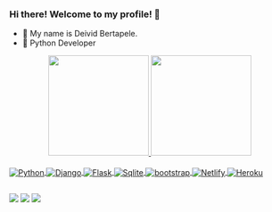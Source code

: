 ### Hi there! Welcome to my profile! 👋

- 🔭 My name is Deivid Bertapele.
- 🌱 Python Developer

<div align="center">
  <a href="https://github.com/DeividBertapele">
  <img height="180em" src="https://github-readme-stats.vercel.app/api?username=DeividBertapele&show_icons=true&theme=aura&include_all_commits=true&count_private=true"/>
  <img height="180em" src="https://github-readme-stats.vercel.app/api/top-langs/?username=DeividBertapele&layout=compact&langs_count=7&theme=aura"/>
</div>
<div style="display: inline_block"><br>

  <img align="center" alt="Python"  src="https://img.shields.io/badge/Python-14354C?style=for-the-badge&logo=python&logoColor=white">
  <img align="center" alt="Django"  src="https://img.shields.io/badge/Django-092E20?style=for-the-badge&logo=django&logoColor=white">
  <img align="center" alt="Flask"  src="https://img.shields.io/badge/Flask-000000?style=for-the-badge&logo=flask&logoColor=white">
  <img align="center" alt="Sqlite"  src="https://img.shields.io/badge/SQLite-07405E?style=for-the-badge&logo=sqlite&logoColor=white">
  <img align="center" alt="bootstrap"  src="https://img.shields.io/badge/Bootstrap-563D7C?style=for-the-badge&logo=bootstrap&logoColor=white">
  <img align="center" alt="Netlify"  src="https://img.shields.io/badge/Netlify-00C7B7?style=for-the-badge&logo=netlify&logoColor=white">
  <img align="center" alt="Heroku"  src="https://img.shields.io/badge/Heroku-430098?style=for-the-badge&logo=heroku&logoColor=white">
  
 


</div>
  
   
 ##
 
  <div> 
  <a href="https://www.instagram.com/deivid__bertapele/" target="_blank"><img src="https://img.shields.io/badge/-Instagram-%23E4405F?style=for-the-badge&logo=instagram&logoColor=white" target="_blank"></a>
<a href = "mailto:deividbertapele@gmail.com"><img src="https://img.shields.io/badge/-Gmail-%23333?style=for-the-badge&logo=gmail&logoColor=white" target="_blank"></a>
 <a href="https://www.linkedin.com/in/deivid-bertapele-5b9368101/" target="_blank"><img src="https://img.shields.io/badge/-LinkedIn-%230077B5?style=for-the-badge&logo=linkedin&logoColor=white" target="_blank"></a> 

    
